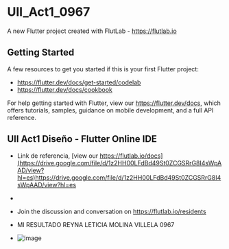 # UII_Act1_0967

A new Flutter project created with FlutLab - https://flutlab.io

## Getting Started

A few resources to get you started if this is your first Flutter project:

- https://flutter.dev/docs/get-started/codelab
- https://flutter.dev/docs/cookbook

For help getting started with Flutter, view our
https://flutter.dev/docs, which offers tutorials,
samples, guidance on mobile development, and a full API reference.

## UII Act1 Diseño - Flutter Online IDE

- Link de referencia, [view our https://flutlab.io/docs](https://drive.google.com/file/d/1z2HH00LFdBd49St0ZCGSRrG8I4sWpAAD/view?hl=es)https://drive.google.com/file/d/1z2HH00LFdBd49St0ZCGSRrG8I4sWpAAD/view?hl=es
- 
- Join the discussion and conversation on https://flutlab.io/residents

- MI RESULTADO REYNA LETICIA MOLINA VILLELA 0967
- ![image](https://github.com/MolinaVRL128/UII_Act1_diseno0967/assets/143743724/36b635e5-3c2e-40d1-8e6e-f04ed2e3282d)

